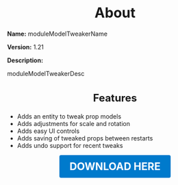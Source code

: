 <h1 style="text-align:center; font-size:2rem; font-weight:bold;">About</h1>

**Name:**
moduleModelTweakerName

**Version:**
1.21

**Description:**

moduleModelTweakerDesc

<h2 style="text-align:center; font-size:1.5rem; font-weight:bold;">Features</h2>

- Adds an entity to tweak prop models
- Adds adjustments for scale and rotation
- Adds easy UI controls
- Adds saving of tweaked props between restarts
- Adds undo support for recent tweaks





<p align="center"><a href="https://github.com/LiliaFramework/Modules/raw/refs/heads/gh-pages/modeltweaker.zip" style="display:inline-block;padding:12px 24px;font-size:1.5rem;font-weight:bold;text-decoration:none;color:#fff;background-color:var(--md-primary-fg-color,#007acc);border-radius:4px;">DOWNLOAD HERE</a></p>